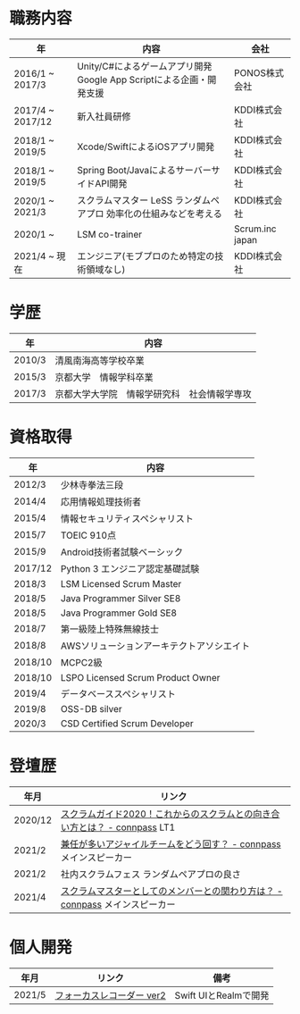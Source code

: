 # 職務内容

|年|内容|会社|
|---|---|---|
|2016/1 ~ 2017/3|Unity/C#によるゲームアプリ開発 Google App Scriptによる企画・開発支援|PONOS株式会社|
|2017/4 ~ 2017/12|新入社員研修|KDDI株式会社|
|2018/1 ~ 2019/5|Xcode/SwiftによるiOSアプリ開発|KDDI株式会社|
|2018/1 ~ 2019/5|Spring Boot/JavaによるサーバーサイドAPI開発|KDDI株式会社|
|2020/1 ~ 2021/3|スクラムマスター  LeSS ランダムペアプロ 効率化の仕組みなどを考える|KDDI株式会社|
|2020/1 ~|LSM co-trainer|Scrum.inc japan|
|2021/4 ~ 現在|エンジニア(モブプロのため特定の技術領域なし)|KDDI株式会社|


# 学歴
|年|内容|
|---|---|
|2010/3|清風南海高等学校卒業|
|2015/3|京都大学　情報学科卒業|
|2017/3|京都大学大学院　情報学研究科　社会情報学専攻|



# 資格取得
|年|内容|
|---|---|
|2012/3|少林寺拳法三段|
|2014/4|応用情報処理技術者|
|2015/4|情報セキュリティスペシャリスト|
|2015/7|TOEIC 910点|
|2015/9|Android技術者試験ベーシック|
|2017/12|Python 3 エンジニア認定基礎試験|
|2018/3|LSM Licensed Scrum Master|
|2018/5|Java Programmer Silver SE8|
|2018/5|Java Programmer Gold SE8|
|2018/7|第一級陸上特殊無線技士|
|2018/8|AWSソリューションアーキテクトアソシエイト|
|2018/10|MCPC2級|
|2018/10|LSPO Licensed Scrum Product Owner|
|2019/4|データベーススペシャリスト|
|2019/8|OSS-DB silver|
|2020/3|CSD Certified Scrum Developer|


# 登壇歴

|年月|リンク|
|---|---|
|2020/12|[スクラムガイド2020！これからのスクラムとの向き合い方とは？ - connpass](https://agile-hiyoko-club.connpass.com/event/197880/) LT1|
|2021/2|[兼任が多いアジャイルチームをどう回す？ - connpass](https://agile-hiyoko-club.connpass.com/event/201354/) メインスピーカー|
|2021/2|社内スクラムフェス ランダムペアプロの良さ|
|2021/4|[スクラムマスターとしてのメンバーとの関わり方は？ - connpass](https://agile-hiyoko-club.connpass.com/event/209488/) メインスピーカー|


# 個人開発

|年月|リンク|備考|
|---|---|---|
|2021/5|[フォーカスレコーダー ver2](https://apps.apple.com/app/id1451301450)|Swift UIとRealmで開発|
